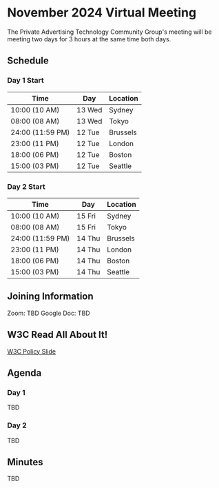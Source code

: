 # November 2024 Virtual Meeting

The Private Advertising Technology Community Group's meeting will be meeting two days for 3 hours at the same time both days.

## Schedule

### Day 1 Start

| Time             | Day    | Location      |
| ---------------- | ------ | ------------- |
| 10:00 (10 AM)    | 13 Wed | Sydney        |
| 08:00 (08 AM)    | 13 Wed | Tokyo         |
| 24:00 (11:59 PM) | 12 Tue | Brussels      |
| 23:00 (11 PM)    | 12 Tue | London        |
| 18:00 (06 PM)    | 12 Tue | Boston        |
| 15:00 (03 PM)    | 12 Tue | Seattle       |

### Day 2 Start

| Time             | Day    | Location      |
| ---------------- | ------ | ------------- |
| 10:00 (10 AM)    | 15 Fri | Sydney        |
| 08:00 (08 AM)    | 15 Fri | Tokyo         |
| 24:00 (11:59 PM) | 14 Thu | Brussels      |
| 23:00 (11 PM)    | 14 Thu | London        |
| 18:00 (06 PM)    | 14 Thu | Boston        |
| 15:00 (03 PM)    | 14 Thu | Seattle       |

## Joining Information

Zoom: TBD
Google Doc: TBD

## W3C Read All About It!

[W3C Policy Slide](https://github.com/patcg/meetings/blob/main/W3C%20Read%20All%20About%20It!.pdf)

## Agenda

### Day 1

TBD

### Day 2

TBD

## Minutes

TBD
